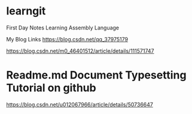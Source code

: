 # learngit
First Day Notes Learning Assembly  Language

My Blog Links
https://blog.csdn.net/qq_37975179


https://blog.csdn.net/m0_46401512/article/details/111571747


# Readme.md Document Typesetting Tutorial on github
https://blog.csdn.net/u012067966/article/details/50736647
